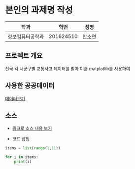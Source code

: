 # 본인의 과제명 작성

학과 | 학번 | 성명
---- | ---- | ---- 
정보컴퓨터공학과 | 201624510 | 안소연


## 프로젝트 개요
 전국 각 시군구별 교통사고 데이터를 받아 이를 matplotlib를 사용하여 

## 사용한 공공데이터 
[데이터보기](https://github.com/cybermin/python2019/blob/master/%EB%B6%80%EC%82%B0%EA%B5%90%ED%86%B5%EA%B3%B5%EC%82%AC_%EB%8F%84%EC%8B%9C%EC%B2%A0%EB%8F%84%EC%97%AD%EC%82%AC%EC%A0%95%EB%B3%B4_20190520.csv)

## 소스
* [링크로 소스 내용 보기](https://github.com/cybermin/python2019/blob/master/tes.py) 

* 코드 삽입
~~~python
items = list(range(1,11))

for i in items:
    print(i)
~~~
